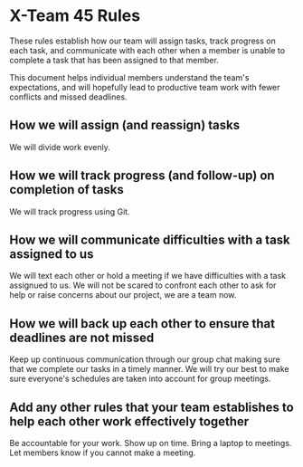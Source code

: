 # X-Team 45 Rules

These rules establish how our team will assign tasks,
track progress on each task, and communicate with each other 
when a member is unable to complete a task that has been assigned to that member.

This document helps individual members understand the team's expectations,
and will hopefully lead to productive team work with fewer conflicts
and missed deadlines.

## How we will assign (and reassign) tasks
We will divide work evenly.


## How we will track progress (and follow-up) on completion of tasks
We will track progress using Git.


## How we will communicate difficulties with a task assigned to us
We will text each other or hold a meeting if we have difficulties with a task assignued to us.
We will not be scared to confront each other to ask for help or raise concerns about our project, we are a team now.


## How we will back up each other to ensure that deadlines are not missed
Keep up continuous communication through our group chat making sure that we complete our tasks in a timely manner. We will try our best to make sure everyone's schedules are taken into account for group meetings.


## Add any other rules that your team establishes to help each other work effectively together
Be accountable for your work.
Show up on time.
Bring a laptop to meetings.
Let members know if you cannot make a meeting.


